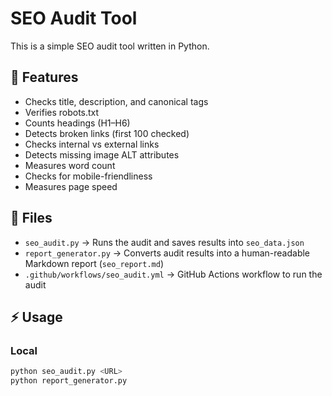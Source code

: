 # SEO Audit Tool

This is a simple SEO audit tool written in Python.

## 🚀 Features
- Checks title, description, and canonical tags
- Verifies robots.txt
- Counts headings (H1–H6)
- Detects broken links (first 100 checked)
- Checks internal vs external links
- Detects missing image ALT attributes
- Measures word count
- Checks for mobile-friendliness
- Measures page speed

## 📂 Files
- `seo_audit.py` → Runs the audit and saves results into `seo_data.json`
- `report_generator.py` → Converts audit results into a human-readable Markdown report (`seo_report.md`)
- `.github/workflows/seo_audit.yml` → GitHub Actions workflow to run the audit

## ⚡ Usage

### Local
```bash
python seo_audit.py <URL>
python report_generator.py
